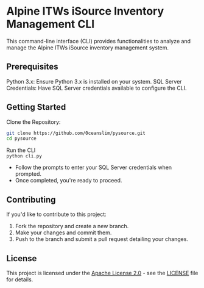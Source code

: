 # Alpine ITWs iSource Inventory Management CLI
This command-line interface (CLI) provides functionalities to analyze and manage the Alpine ITWs iSource inventory management system.

## Prerequisites
Python 3.x: Ensure Python 3.x is installed on your system.
SQL Server Credentials: Have SQL Server credentials available to configure the CLI.

## Getting Started
Clone the Repository:

```bash
git clone https://github.com/0ceanslim/pysource.git
cd pysource 
```

Run the CLI     
`python cli.py`

- Follow the prompts to enter your SQL Server credentials when prompted.
- Once completed, you're ready to proceed.

## Contributing
If you'd like to contribute to this project:

1. Fork the repository and create a new branch.
2. Make your changes and commit them.
3. Push to the branch and submit a pull request detailing your changes.

## License

This project is licensed under the [Apache License 2.0](https://www.apache.org/licenses/LICENSE-2.0) - see the [LICENSE](LICENSE) file for details.
